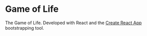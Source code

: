 # Game of Life
The Game of Life. Developed with React and the [Create React App](https://github.com/facebook/create-react-app) bootstrapping tool.
